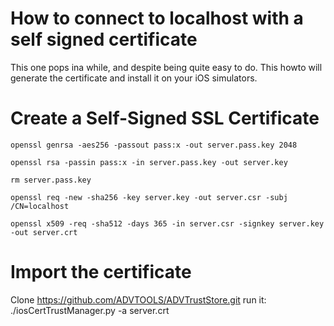 # How to connect to localhost with a self signed certificate

This one pops ina while, and despite being quite easy to do. This howto will generate the certificate and install it on your iOS simulators.

# Create a Self-Signed SSL Certificate

`openssl genrsa -aes256 -passout pass:x -out server.pass.key 2048`

`openssl rsa -passin pass:x -in server.pass.key -out server.key`

`rm server.pass.key`

`openssl req -new -sha256 -key server.key -out server.csr -subj /CN=localhost`

`openssl x509 -req -sha512 -days 365 -in server.csr -signkey server.key -out server.crt`



# Import the certificate

Clone https://github.com/ADVTOOLS/ADVTrustStore.git
run it: ./iosCertTrustManager.py -a server.crt

